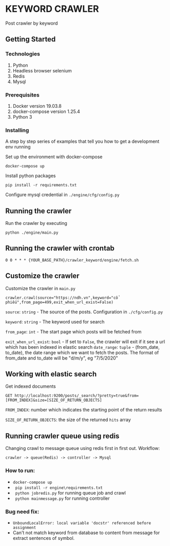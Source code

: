 # KEYWORD CRAWLER

Post crawler by keyword

## Getting Started

### Technologies

1. Python
2. Headless browser selenium
3. Redis
4. Mysql

### Prerequisites

1. Docker version 19.03.8
2. docker-compose version 1.25.4
3. Python 3 

### Installing

A step by step series of examples that tell you how to get a development env running

Set up the environment with docker-compose

```
docker-compose up
```

Install python packages

```
pip install -r requirements.txt
```

Configure mysql credential in `./engine/cfg/config.py`


## Running the crawler

Run the crawler by executing


```
python ./engine/main.py
```


## Running the crawler with crontab

```
0 0 * * * {YOUR_BASE_PATH}/crawler_keyword/engine/fetch.sh
```

## Customize the crawler

Customize the crawler in ```main.py```
```
crawler.crawl(source="https://ndh.vn",keyword="cổ phiếu",from_page=499,exit_when_url_exist=False)
```
```source```: ```string``` - The source of the posts. Configuration in ```./cfg/config.py```

```keyword```: ```string``` - The keyword used for search

```from_page```: ```int``` - The start page which posts will be fetched from 

```exit_when_url_exist```: ```bool``` - If set to ```False```, the crawler will exit if it see a url which has been indexed in elastic search
```date_range```: ```tuple``` - (from_date, to_date), the date range which we want to fetch the posts. The format of from_date and to_date will be "d/m/y", eg "7/5/2020"

## Working with elastic search

Get indexed documents

```
GET http://localhost:9200/posts/_search/?pretty=true&from=[FROM_INDEX]&size=[SIZE_OF_RETURN_OBJECTS]
```

```FROM_INDEX```: number which indicates the starting point of the return results

```SIZE_OF_RETURN_OBJECTS```: the size of the returned ```hits``` array 
## Running crawler queue using redis
Changing crawl to message queue using redis first in first out.
Workflow:
```
crawler -> queue(Redis) -> controller -> Mysql
```
### How to run:
- ``` docker-compose up ```
- ``` pip install -r engine\requirements.txt```
- ``` python jobredis.py``` for running queue job and crawl
- ``` python mainmessage.py``` for running controller
### Bug need fix:
- ```UnboundLocalError: local variable 'docstr' referenced before assignment```
- Can't not match keyword from database to content from message for extract sentences of symbol.